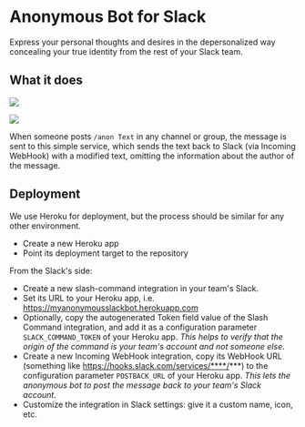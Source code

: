 # Anonymous Bot for Slack

Express your personal thoughts and desires in the depersonalized way concealing your true identity from the rest of your Slack team.

## What it does

![](https://raw.githubusercontent.com/TargetProcess/slack-anonymous/master/docs/images/anon1.png)

![](https://raw.githubusercontent.com/TargetProcess/slack-anonymous/master/docs/images/anon2.png)

When someone posts `/anon Text` in any channel or group, the message is sent to this simple service, which sends the text back to Slack (via Incoming WebHook) with a modified text, omitting the information about the author of the message.

## Deployment

We use Heroku for deployment, but the process should be similar for any other environment.

- Create a new Heroku app
- Point its deployment target to the repository

From the Slack's side:

- Create a new slash-command integration in your team's Slack.
- Set its URL to your Heroku app, i.e. https://myanonymousslackbot.herokuapp.com
- Optionally, copy the autogenerated Token field value of the Slash Command integration, and add it as a configuration parameter `SLACK_COMMAND_TOKEN` of your Heroku app. *This helps to verify that the origin of the command is your team's account and not someone else.*
- Create a new Incoming WebHook integration, copy its WebHook URL (something like https://hooks.slack.com/services/****/***) to the configuration parameter `POSTBACK_URL` of your Heroku app. *This lets the anonymous bot to post the message back to your team's Slack account.*
- Customize the integration in Slack settings: give it a custom name, icon, etc.